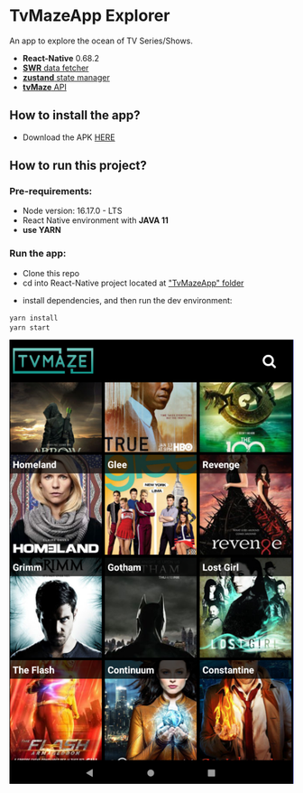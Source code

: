 # TvMazeApp Explorer

An app to explore the ocean of TV Series/Shows.

- **React-Native** 0.68.2
- [**SWR** data fetcher](https://swr.vercel.app/)
- [**zustand** state manager](https://github.com/pmndrs/zustand)
- [**tvMaze** API](https://www.tvmaze.com/api)

## How to install the app?
* Download the APK [HERE](https://github.com/sugaith/tv-maze-app/raw/main/distribution/TvMazeApp.apk)


## How to run this project?

### Pre-requirements:
* Node version: 16.17.0 - LTS
* React Native environment with **JAVA 11**
* **use YARN**

### Run the app:

* Clone this repo
* cd into React-Native project located at ["TvMazeApp" folder](https://github.com/sugaith/tv-maze-app/tree/main/TvMazeApp)
- install dependencies, and then run the dev environment:
```bash
yarn install
yarn start
```


![Print](https://github.com/sugaith/tv-maze-app/blob/main/appScreenShot.png?raw=true)
